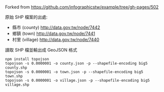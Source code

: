 Forked from https://github.com/infographicstw/example/tree/gh-pages/502

原始 SHP 檔案的出處:

* 縣市 (county) http://data.gov.tw/node/7442
* 鄉鎮 (town) http://data.gov.tw/node/7441
* 村里 (village) http://data.gov.tw/node/7440

讀取 SHP 檔並輸出成 GeoJSON 格式

```
npm install topojson
topojson -s 0.0000001 -o county.json -p --shapefile-encoding big5 county.shp
topojson -s 0.0000001 -o town.json -p --shapefile-encoding big5 town.shp
topojson -s 0.0000001 -o village.json -p --shapefile-encoding big5 village.shp
```
